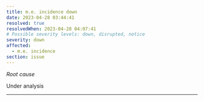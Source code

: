 ```yaml
---
title: m.e. incidence down
date: 2023-04-28 03:44:41
resolved: true
resolvedWhen: 2023-04-28 04:07:41
# Possible severity levels: down, disrupted, notice
severity: down
affected:
  - m.e. incidence
section: issue
---
```


*Root cause*

Under analysis

---


